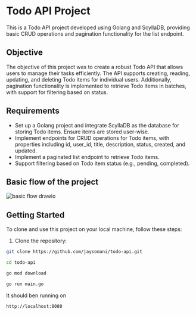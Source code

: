 # Todo API Project

This is a Todo API project developed using Golang and ScyllaDB, providing basic CRUD operations and pagination functionality for the list endpoint.

## Objective

The objective of this project was to create a robust Todo API that allows users to manage their tasks efficiently. The API supports creating, reading, updating, and deleting Todo items for individual users. Additionally, pagination functionality is implemented to retrieve Todo items in batches, with support for filtering based on status.

## Requirements

- Set up a Golang project and integrate ScyllaDB as the database for storing Todo items. Ensure items are stored user-wise.
- Implement endpoints for CRUD operations for Todo items, with properties including id, user_id, title, description, status, created, and updated.
- Implement a paginated list endpoint to retrieve Todo items.
- Support filtering based on Todo item status (e.g., pending, completed).

## Basic flow of the project
![basic flow drawio](https://github.com/jaysomani/TODO-API/assets/69755312/d2969231-4c1d-4b94-a074-7b89df3b64fe)


## Getting Started

To clone and use this project on your local machine, follow these steps:

1. Clone the repository:

```bash
git clone https://github.com/jaysomani/todo-api.git
```
```bash
cd todo-api
```
```bash
go mod download
```
```bash
go run main.go
```

It should ben running on 
```bash
http://localhost:8080
```
